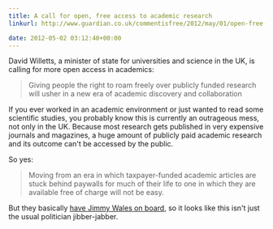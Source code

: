 ```yaml
---
title: A call for open, free access to academic research
linkurl: http://www.guardian.co.uk/commentisfree/2012/may/01/open-free-access-academic-research

date: 2012-05-02 03:12:40+00:00
---
```


David Willetts, a minister of state for universities and science in the UK, is calling for more open access in academics:

> Giving people the right to roam freely over publicly funded research will usher in a new era of academic discovery and collaboration

If you ever worked in an academic environment or just wanted to read some scientific studies, you probably know this is currently an outrageous mess, not only in the UK. Because most research gets published in very expensive journals and magazines, a huge amount of publicly paid academic research and its outcome can't be accessed by the public.

So yes:

> Moving from an era in which taxpayer-funded academic articles are stuck behind paywalls for much of their life to one in which they are available free of charge will not be easy.

But they basically [have Jimmy Wales on board](http://www.guardian.co.uk/technology/2012/may/01/wikipedia-research-jimmy-wales-online), so it looks like this isn't just the usual politician jibber-jabber.
